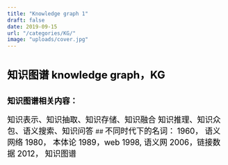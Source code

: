 ```yaml
---
title: "Knowledge graph 1"
draft: false
date: 2019-09-15
url: "/categories/KG/"
image: "uploads/cover.jpg"
---
```

# <font color=#000000 size=5 >知识图谱  knowledge graph，KG</font>
## <font color=#000000 size=4 >知识图谱相关内容：</font>
<font color=#000000 size=4 >
知识表示、知识抽取、知识存储、知识融合  
知识推理、知识众包、语义搜索、知识问答 </font>
## <font color=#000000 size=4 >不同时代下的名词：</font>
<font color=#000000 size=4>
1960， 语义网络  
1980， 本体论  
1989，web  
1998, 语义网  
2006，链接数据  
2012， 知识图谱  </font>
